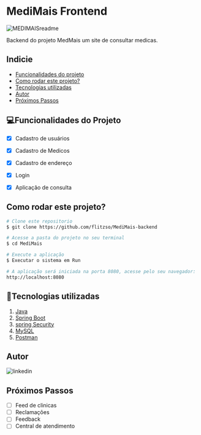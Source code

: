 # MediMais Frontend #
![MEDIMAISreadme](https://github.com/flitzso/MediMais-frontend/assets/106411702/57643052-a104-44af-83db-9220bdce72d0)

Backend do projeto MedMais um site de consultar medicas.

## Indicie 
- <a href="#funcionalidades">Funcionalidades do projeto</a>
- <a href="#rodar">Como rodar este projeto?</a>
- <a href="#tecnologias-utilizadas">Tecnologias utilizadas</a>
- <a href="#autor">Autor</a>
- <a href="#passos">Próximos Passos</a>

## 💻Funcionalidades do Projeto 

- [x] Cadastro de usuários
- [x] Cadastro de Medicos
- [x] Cadastro de endereço
- [x] Login
- [x] Aplicação de consulta


## Como rodar este projeto? 

```bash
# Clone este repositorio
$ git clone https://github.com/flitzso/MediMais-backend

# Acesse a pasta do projeto no seu terminal
$ cd MediMais

# Execute a aplicação
$ Executar o sistema em Run

# A aplicação será iniciada na porta 8080, acesse pelo seu navegador:
http://localhost:8080
```
## 🔧Tecnologias utilizadas
1. [Java](https://www.java.com/pt-BR/)
2. [Spring Boot](https://spring.io/projects/spring-boot/)
3. [spring Security](https://spring.io/projects/spring-security/)
4. [MySQL](https://www.mysql.com/)
5. [Postman](https://www.postman.com/)
## Autor
![linkedin](https://github.com/flitzso/MediMais-frontend/assets/106411702/8a8c24e2-b8d6-4347-8724-9b7b79d38c91)

## Próximos Passos 

- [ ] Feed de clinicas 
- [ ] Reclamações
- [ ] Feedback 
- [ ] Central de atendimento
